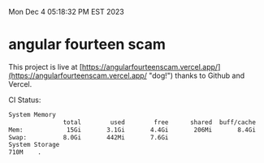 Mon Dec  4 05:18:32 PM EST 2023

# angular fourteen scam


This project is live at [https://angularfourteenscam.vercel.app/](https://angularfourteenscam.vercel.app/ "dog!") thanks to Github and Vercel.

CI Status: 

```bash
System Memory
               total        used        free      shared  buff/cache   available
Mem:            15Gi       3.1Gi       4.4Gi       206Mi       8.4Gi        12Gi
Swap:          8.0Gi       442Mi       7.6Gi
System Storage
710M	.
```
```bash
